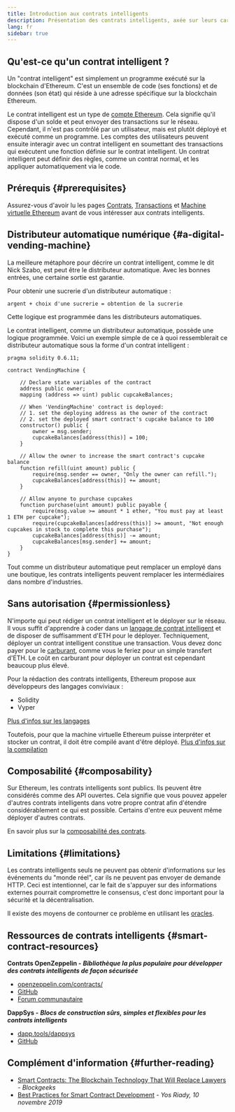 ```yaml
---
title: Introduction aux contrats intelligents
description: Présentation des contrats intelligents, axée sur leurs caractéristiques uniques et leurs limites
lang: fr
sidebar: true
---
```


## Qu'est-ce qu'un contrat intelligent ?

Un "contrat intelligent" est simplement un programme exécuté sur la blockchain d'Ethereum. C'est un ensemble de code (ses fonctions) et de données (son état) qui réside à une adresse spécifique sur la blockchain Ethereum.

Le contrat intelligent est un type de [compte Ethereum](/en/developers/docs/accounts/). Cela signifie qu'il dispose d'un solde et peut envoyer des transactions sur le réseau. Cependant, il n'est pas contrôlé par un utilisateur, mais est plutôt déployé et exécuté comme un programme. Les comptes des utilisateurs peuvent ensuite interagir avec un contrat intelligent en soumettant des transactions qui exécutent une fonction définie sur le contrat intelligent. Un contrat intelligent peut définir des règles, comme un contrat normal, et les appliquer automatiquement via le code.

## Prérequis {#prerequisites}

Assurez-vous d'avoir lu les pages [Contrats](/developers/docs/accounts/), [Transactions](/developers/docs/transactions/) et [Machine virtuelle Ethereum](/developers/docs/evm/) avant de vous intéresser aux contrats intelligents.

<!-- TODO simpler example... scheduling payments in Ethereum is actually difficult -->
<!-- TODO show an example smart contract, e.g. an implementation of a vending machine -->

## Distributeur automatique numérique {#a-digital-vending-machine}

La meilleure métaphore pour décrire un contrat intelligent, comme le dit Nick Szabo, est peut être le distributeur automatique. Avec les bonnes entrées, une certaine sortie est garantie.

Pour obtenir une sucrerie d'un distributeur automatique :

```
argent + choix d'une sucrerie = obtention de la sucrerie
```

Cette logique est programmée dans les distributeurs automatiques.

Le contrat intelligent, comme un distributeur automatique, possède une logique programmée. Voici un exemple simple de ce à quoi ressemblerait ce distributeur automatique sous la forme d'un contrat intelligent :

```solidity
pragma solidity 0.6.11;

contract VendingMachine {

    // Declare state variables of the contract
    address public owner;
    mapping (address => uint) public cupcakeBalances;

    // When 'VendingMachine' contract is deployed:
    // 1. set the deploying address as the owner of the contract
    // 2. set the deployed smart contract's cupcake balance to 100
    constructor() public {
        owner = msg.sender;
        cupcakeBalances[address(this)] = 100;
    }

    // Allow the owner to increase the smart contract's cupcake balance
    function refill(uint amount) public {
        require(msg.sender == owner, "Only the owner can refill.");
        cupcakeBalances[address(this)] += amount;
    }

    // Allow anyone to purchase cupcakes
    function purchase(uint amount) public payable {
        require(msg.value >= amount * 1 ether, "You must pay at least 1 ETH per cupcake");
        require(cupcakeBalances[address(this)] >= amount, "Not enough cupcakes in stock to complete this purchase");
        cupcakeBalances[address(this)] -= amount;
        cupcakeBalances[msg.sender] += amount;
    }
}
```

Tout comme un distributeur automatique peut remplacer un employé dans une boutique, les contrats intelligents peuvent remplacer les intermédiaires dans nombre d'industries.

## Sans autorisation {#permissionless}

N'importe qui peut rédiger un contrat intelligent et le déployer sur le réseau. Il vous suffit d'apprendre à coder dans un [langage de contrat intelligent](/en/developers/docs/smart-contracts/languages/) et de disposer de suffisamment d'ETH pour le déployer. Techniquement, déployer un contrat intelligent constitue une transaction. Vous devez donc payer pour le [carburant](/en/developers/docs/gas/), comme vous le feriez pour un simple transfert d'ETH. Le coût en carburant pour déployer un contrat est cependant beaucoup plus élevé.

Pour la rédaction des contrats intelligents, Ethereum propose aux développeurs des langages conviviaux :

- Solidity
- Vyper

[Plus d'infos sur les langages](/en/developers/docs/smart-contracts/languages/)

Toutefois, pour que la machine virtuelle Ethereum puisse interpréter et stocker un contrat, il doit être compilé avant d'être déployé. [Plus d'infos sur la compilation](/en/developers/docs/smart-contracts/compiling/)

## Composabilité {#composability}

Sur Ethereum, les contrats intelligents sont publics. Ils peuvent être considérés comme des API ouvertes. Cela signifie que vous pouvez appeler d'autres contrats intelligents dans votre propre contrat afin d'étendre considérablement ce qui est possible. Certains d'entre eux peuvent même déployer d'autres contrats.

En savoir plus sur la [composabilité des contrats](/developers/docs/smart-contracts/composability/).

## Limitations {#limitations}

Les contrats intelligents seuls ne peuvent pas obtenir d'informations sur les événements du "monde réel", car ils ne peuvent pas envoyer de demande HTTP. Ceci est intentionnel, car le fait de s'appuyer sur des informations externes pourrait compromettre le consensus, c'est donc important pour la sécurité et la décentralisation.

Il existe des moyens de contourner ce problème en utilisant les [oracles](/en/developers/docs/oracles/).

## Ressources de contrats intelligents {#smart-contract-resources}

**Contrats OpenZeppelin -** **_Bibliothèque la plus populaire pour développer des contrats intelligents de façon sécurisée_**

- [openzeppelin.com/contracts/](https://openzeppelin.com/contracts/)
- [GitHub](https://github.com/OpenZeppelin/openzeppelin-contracts)
- [Forum communautaire](https://forum.openzeppelin.com/c/general/16)

**DappSys -** **_Blocs de construction sûrs, simples et flexibles pour les contrats intelligents_**

- [dapp.tools/dappsys](https://dapp.tools/dappsys/)
- [GitHub](https://github.com/dapphub/dappsys)

## Complément d'information {#further-reading}

- [Smart Contracts: The Blockchain Technology That Will Replace Lawyers](https://blockgeeks.com/guides/smart-contracts/) _- Blockgeeks_
- [Best Practices for Smart Contract Development](https://yos.io/2019/11/10/smart-contract-development-best-practices/) _- Yos Riady, 10 novembre 2019_
